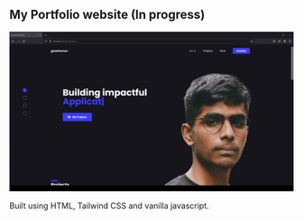 ## My Portfolio website (In progress)

![Screenshot](./public/assets/screenshot.gif)

Built using HTML, Tailwind CSS and vanilla javascript.
